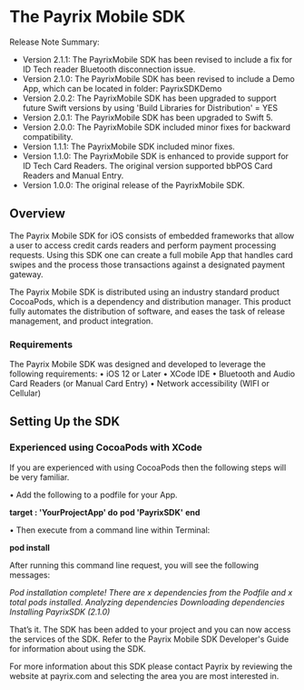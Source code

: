 # The Payrix Mobile SDK
Release Note Summary:
- Version 2.1.1: The PayrixMobile SDK has been revised to include a fix for ID Tech reader Bluetooth disconnection issue.
- Version 2.1.0: The PayrixMobile SDK has been revised to include a Demo App, which can be located in folder: PayrixSDKDemo
- Version 2.0.2: The PayrixMobile SDK has been upgraded to support future Swift versions by using 'Build Libraries for Distribution' = YES
- Version 2.0.1: The PayrixMobile SDK has been upgraded to Swift 5.
- Version 2.0.0: The PayrixMobile SDK included minor fixes for backward compatibility.
- Version 1.1.1: The PayrixMobile SDK included minor fixes.
- Version 1.1.0: The PayrixMobile SDK is enhanced to provide support for ID Tech Card Readers.  The original version supported bbPOS Card Readers and Manual Entry.
- Version 1.0.0: The original release of the PayrixMobile SDK.

## Overview

The Payrix Mobile SDK for iOS consists of embedded frameworks that allow a user to access credit cards readers and perform payment processing requests.  Using this SDK one can create a full mobile App that handles card swipes and the process those transactions against a designated payment gateway. 

The Payrix Mobile SDK is distributed using an industry standard product CocoaPods, which is a dependency and distribution manager.  This product fully automates the distribution of software, and eases the task of release management, and product integration.
### Requirements

The Payrix Mobile SDK was designed and developed to leverage the following requirements:
•  iOS 12 or Later
•  XCode IDE
•  Bluetooth and Audio Card Readers (or Manual Card Entry)
•  Network accessibility (WIFI or Cellular)

## Setting Up the SDK
### Experienced using CocoaPods with XCode                   
If you are experienced with using CocoaPods then the following steps will be very familiar.

•  Add the following to a podfile for your App.

**target :  'YourProjectApp' do**
**pod 'PayrixSDK'**
**end**

•  Then execute from a command line within Terminal:

**pod install**

After running this command line request, you will see the following messages:

*Pod installation complete! There are x dependencies from the Podfile and x total pods installed.
Analyzing dependencies
Downloading dependencies
Installing PayrixSDK (2.1.0)*

That’s it.  The SDK has been added to your project and you can now access the services of the SDK.  Refer to the Payrix Mobile SDK Developer's Guide for information about using the SDK.

For more information about this SDK please contact Payrix by reviewing the website at payrix.com and selecting the area you are most interested in.
